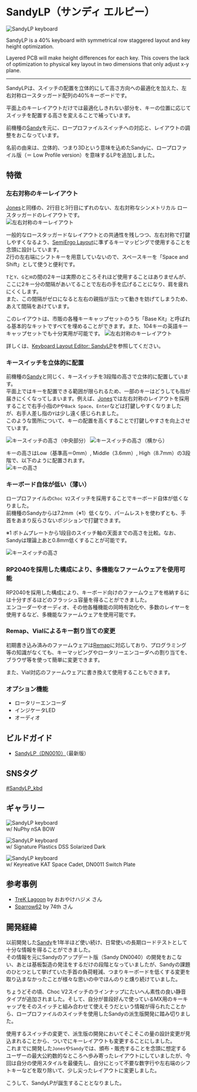 # SandyLP（サンディ エルピー）

![SandyLP keyboard](./assets/Readme/DSC_8161.jpeg)  

SandyLP is a 40% keyboard with symmetrical row staggered layout and key height optimization.

Layered PCB will make height differences for each key.
This covers the lack of optimization to physical key layout in two dimensions that only adjust x-y plane.

---

SandyLPは、スイッチの配置を立体的にして高さ方向への最適化を加えた、左右対称ロースタッガード配列の40%キーボードです。  

平面上のキーレイアウトだけでは最適化しきれない部分を、キーの位置に応じてスイッチを配置する高さを変えることで補っています。

前機種の[Sandy](https://github.com/jpskenn/Sandy)を元に、ロープロファイルスイッチへの対応と、レイアウトの調整をおこなっています。

名前の由来は、立体的、つまり3Dという意味を込めたSandyに、ロープロファイル版（＝ Low Profile version）を意味するLPを追加しました。

## 特徴

### 左右対称のキーレイアウト  

[Jones](https://github.com/jpskenn/Jones)と同様の、2行目と3行目にずれのない、左右対称なシンメトリカル ロースタッガードのレイアウトです。  
![左右対称のキーレイアウト](./assets/Readme/DSCF5300.jpeg)

一般的なロースタッガードなレイアウトとの共通性を残しつつ、左右対称で打鍵しやすくなるよう、[SemiErgo Layout](https://github.com/mtei/SemiErgo_Layout)に準ずるキーマッピングで使用することを念頭に設計しています。  
Z行の左右端にシフトキーを用意していないので、スペースキーを「Space and Shift」として使うと便利です。

`T`と`Y`、`G`と`H`の間の2キーは実際のところそれほど使用することはありませんが、ここに2キー分の間隔があいてることで左右の手を広げることになり、肩を疲れにくくします。  
また、この間隔がゼロになると左右の親指が当たって動きを妨げてしまうため、あえて間隔をあけています。

このレイアウトは、市販の各種キーキャップセットのうち「Base Kit」と呼ばれる基本的なキットですべてを埋めることができます。また、104キーの英語キーキャップセットでも十分実用が可能です。
![左右対称のキーレイアウト](./assets/Readme/layout_for_base_kit.png)

詳しくは、[Keyboard Layout Editor: SandyLP](https://www.keyboard-layout-editor.com/#/gists/29f5da09ffa69ab85efa4c68b556282b)を参照してください。

### キースイッチを立体的に配置  

前機種の[Sandy](https://github.com/jpskenn/Sandy)と同じく、キースイッチを3段階の高さで立体的に配置しています。  
平面上ではキーを配置できる範囲が限られるため、一部のキーはどうしても指が届きにくくなってしまいます。例えば、[Jones](https://github.com/jpskenn/Jones)では左右対称のレイアウトを採用することで右手小指の`P`や`Back Space`、`Enter`などは打鍵しやすくなりましたが、右手人差し指の`Y`は少し遠く感じられました。  
このような箇所について、キーの配置を高くすることで打鍵しやすさを向上させています。  

![キースイッチの高さ（中央部分）](./assets/Readme/DSCF5294.jpeg)
![キースイッチの高さ（横から）](./assets/Readme/DSCF5296.jpeg)

キーの高さはLow（基準高＝0mm）, Middle（3.6mm）, High（8.7mm）の3段階で、以下のように配置されます。  
![キーの高さ](./assets/Readme/layout_height_map.png)

### キーボード自体が低い（薄い）  

ロープロファイルの`Choc V2`スイッチを採用することでキーボード自体が低くなりました。  
前機種のSandyからは7.2mm（※1）低くなり、パームレストを使わずとも、手首をあまり反らさないポジションで打鍵できます。

※1 ボトムプレートから1段目のスイッチ軸の天面までの高さを比較。なお、Sandyは理論上あと0.8mm低くすることが可能です。

![キースイッチの高さ](./assets/Readme/DSCF5284.jpeg)

### RP2040を採用した構成により、多機能なファームウェアを使用可能

RP2040を採用した構成により、キーボード向けのファームウェアを格納するには十分すぎるほどのフラッシュ容量を得ることができました。  
エンコーダーやオーディオ、その他各種機能の同時有効化や、多数のレイヤーを使用するなど、多機能なファームウェアを使用可能です。

### Remap、Vialによるキー割り当ての変更  

初期書き込み済みのファームウェアは[Remap](https://remap-keys.app/)に対応しており、プログラミング等の知識がなくても、キーマッピングやロータリーエンコーダへの割り当てを、ブラウザ等を使って簡単に変更できます。  

また、Vial対応のファームウェアに書き換えて使用することもできます。

### オプション機能  

- ロータリーエンコーダ
- インジケータLED
- オーディオ

## ビルドガイド

- [SandyLP（DN0010）](/docs/BuildGuide_DN0010.md)（最新版）

## SNSタグ

[#SandyLP_kbd](https://twitter.com/search?q=%23SandyLP_kbd)

## ギャラリー

![SandyLP keyboard](./assets/Readme/DSCF5282.jpeg)  
w/ NuPhy nSA BOW

![SandyLP keyboard](./assets/Readme/DSC_8161.jpeg)  
w/ Signature Plastics DSS Solarized Dark

![SandyLP keyboard](./assets/Readme/DSC_8154.jpeg)  
w/ Keyreative KAT Space Cadet, DN0011 Switch Plate

## 参考事例

- [TreK Lagoon](https://zenn.dev/digitarhythm/articles/a559b4b19fc959) by おおやけハジメ さん
- [Sparrow62](https://github.com/74th/sparrow62-buildguide/blob/master/sparrow62_v2.md) by 74th さん

## 開発経緯

以前開発した[Sandy](https://github.com/jpskenn/Sandy)を1年半ほど使い続け、日常使いの長期ロードテストとして十分な情報を得ることができました。  
その情報を元にSandyのアップデート版（Sandy DN0040）の開発をおこない、あとは基板製造の発注をするだけの段階となっていましたが、Sandyの課題のひとつとして挙げていた手首の負荷軽減、つまりキーボードを低くする変更を取り込まなかったことが様々な思いの中でほんのりと燻り続けていました。

ちょうどその頃、Choc V2スイッチのラインナップにたいへん素性の良い静音タイプが追加されました。そして、自分が普段好んで使っているMX用のキーキャップをそのスイッチと組み合わせて使えそうだという情報が得られたことから、ロープロファイルのスイッチを使用したSandyの派生版開発に踏み切りました。  

使用するスイッチの変更で、派生版の開発においてそこそこの量の設計変更が見込まれることから、ついでにキーレイアウトも変更することにしました。  
これまでに開発した`Jones`や`Sandy`では、頒布・販売することを念頭に想定するユーザーの最大公約数的なところへ歩み寄ったレイアウトにしていましたが、今回は自分の使用スタイルを最優先し、自分にとって不要な数字行や左右端のシフトキーなどを取り除いて、少し尖ったレイアウトに変更しました。

こうして、SandyLPが誕生することとなりました。
